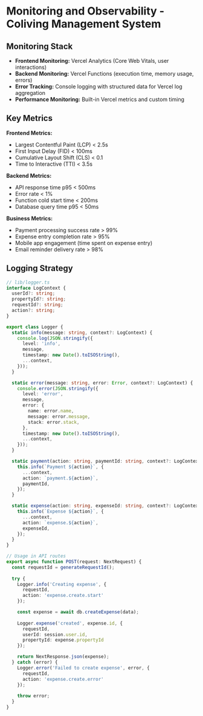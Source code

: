 # Monitoring and Observability - Coliving Management System

## Monitoring Stack

- **Frontend Monitoring:** Vercel Analytics (Core Web Vitals, user interactions)
- **Backend Monitoring:** Vercel Functions (execution time, memory usage, errors)
- **Error Tracking:** Console logging with structured data for Vercel log aggregation
- **Performance Monitoring:** Built-in Vercel metrics and custom timing

## Key Metrics

**Frontend Metrics:**
- Largest Contentful Paint (LCP) < 2.5s
- First Input Delay (FID) < 100ms
- Cumulative Layout Shift (CLS) < 0.1
- Time to Interactive (TTI) < 3.5s

**Backend Metrics:**
- API response time p95 < 500ms
- Error rate < 1%
- Function cold start time < 200ms
- Database query time p95 < 50ms

**Business Metrics:**
- Payment processing success rate > 99%
- Expense entry completion rate > 95%
- Mobile app engagement (time spent on expense entry)
- Email reminder delivery rate > 98%

## Logging Strategy

```typescript
// lib/logger.ts
interface LogContext {
  userId?: string;
  propertyId?: string;
  requestId?: string;
  action?: string;
}

export class Logger {
  static info(message: string, context?: LogContext) {
    console.log(JSON.stringify({
      level: 'info',
      message,
      timestamp: new Date().toISOString(),
      ...context,
    }));
  }

  static error(message: string, error: Error, context?: LogContext) {
    console.error(JSON.stringify({
      level: 'error',
      message,
      error: {
        name: error.name,
        message: error.message,
        stack: error.stack,
      },
      timestamp: new Date().toISOString(),
      ...context,
    }));
  }

  static payment(action: string, paymentId: string, context?: LogContext) {
    this.info(`Payment ${action}`, {
      ...context,
      action: `payment.${action}`,
      paymentId,
    });
  }

  static expense(action: string, expenseId: string, context?: LogContext) {
    this.info(`Expense ${action}`, {
      ...context,
      action: `expense.${action}`,
      expenseId,
    });
  }
}

// Usage in API routes
export async function POST(request: NextRequest) {
  const requestId = generateRequestId();
  
  try {
    Logger.info('Creating expense', { 
      requestId, 
      action: 'expense.create.start' 
    });

    const expense = await db.createExpense(data);
    
    Logger.expense('created', expense.id, { 
      requestId, 
      userId: session.user.id,
      propertyId: expense.propertyId 
    });

    return NextResponse.json(expense);
  } catch (error) {
    Logger.error('Failed to create expense', error, { 
      requestId,
      action: 'expense.create.error' 
    });
    
    throw error;
  }
}
```
